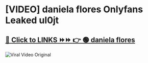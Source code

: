 
 # [VIDEO] daniela flores Onlyfans Leaked ul0jt

## <h2><a href="https://clipsfans.com/daniela_flores&ref=git">🔗 Click to LINKS ⏩⏩ 👉 🟢 daniela flores </a></h2>

<a href="https://clipsfans.com/daniela_flores&ref=git" rel="nofollow" data-target="animated-image.originalLink"><img src="https://i.ibb.co.com/xMMVF88/686577567.gif" alt="Viral Video Original" style="max-width: 100%; display: inline-block;" data-target="animated-image.originalImage"></a>

